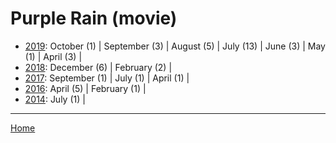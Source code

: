 # Purple Rain (movie)

  * [2019](./purple-rain-movie-2019.md): 
      October (1) | 
      September (3) | 
      August (5) | 
      July (13) | 
      June (3) | 
      May (1) | 
      April (3) | 
  * [2018](./purple-rain-movie-2018.md): 
      December (6) | 
      February (2) | 
  * [2017](./purple-rain-movie-2017.md): 
      September (1) | 
      July (1) | 
      April (1) | 
  * [2016](./purple-rain-movie-2016.md): 
      April (5) | 
      February (1) | 
  * [2014](./purple-rain-movie-2014.md): 
      July (1) | 

----

[Home](../)
